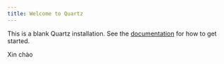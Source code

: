 ```yaml
---
title: Welcome to Quartz
---
```


This is a blank Quartz installation.
See the [documentation](https://quartz.jzhao.xyz) for how to get started.


Xin chào
